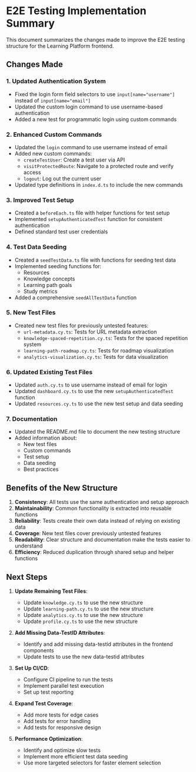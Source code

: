 # E2E Testing Implementation Summary

This document summarizes the changes made to improve the E2E testing structure for the Learning Platform frontend.

## Changes Made

### 1. Updated Authentication System

- Fixed the login form field selectors to use `input[name="username"]` instead of `input[name="email"]`
- Updated the custom login command to use username-based authentication
- Added a new test for programmatic login using custom commands

### 2. Enhanced Custom Commands

- Updated the `login` command to use username instead of email
- Added new custom commands:
  - `createTestUser`: Create a test user via API
  - `visitProtectedRoute`: Navigate to a protected route and verify access
  - `logout`: Log out the current user
- Updated type definitions in `index.d.ts` to include the new commands

### 3. Improved Test Setup

- Created a `beforeEach.ts` file with helper functions for test setup
- Implemented `setupAuthenticatedTest` function for consistent authentication
- Defined standard test user credentials

### 4. Test Data Seeding

- Created a `seedTestData.ts` file with functions for seeding test data
- Implemented seeding functions for:
  - Resources
  - Knowledge concepts
  - Learning path goals
  - Study metrics
- Added a comprehensive `seedAllTestData` function

### 5. New Test Files

- Created new test files for previously untested features:
  - `url-metadata.cy.ts`: Tests for URL metadata extraction
  - `knowledge-spaced-repetition.cy.ts`: Tests for the spaced repetition system
  - `learning-path-roadmap.cy.ts`: Tests for roadmap visualization
  - `analytics-visualization.cy.ts`: Tests for data visualization

### 6. Updated Existing Test Files

- Updated `auth.cy.ts` to use username instead of email for login
- Updated `dashboard.cy.ts` to use the new `setupAuthenticatedTest` function
- Updated `resources.cy.ts` to use the new test setup and data seeding

### 7. Documentation

- Updated the README.md file to document the new testing structure
- Added information about:
  - New test files
  - Custom commands
  - Test setup
  - Data seeding
  - Best practices

## Benefits of the New Structure

1. **Consistency**: All tests use the same authentication and setup approach
2. **Maintainability**: Common functionality is extracted into reusable functions
3. **Reliability**: Tests create their own data instead of relying on existing data
4. **Coverage**: New test files cover previously untested features
5. **Readability**: Clear structure and documentation make the tests easier to understand
6. **Efficiency**: Reduced duplication through shared setup and helper functions

## Next Steps

1. **Update Remaining Test Files**:
   - Update `knowledge.cy.ts` to use the new structure
   - Update `learning-path.cy.ts` to use the new structure
   - Update `analytics.cy.ts` to use the new structure
   - Update `profile.cy.ts` to use the new structure

2. **Add Missing Data-TestID Attributes**:
   - Identify and add missing data-testid attributes in the frontend components
   - Update tests to use the new data-testid attributes

3. **Set Up CI/CD**:
   - Configure CI pipeline to run the tests
   - Implement parallel test execution
   - Set up test reporting

4. **Expand Test Coverage**:
   - Add more tests for edge cases
   - Add tests for error handling
   - Add tests for responsive design

5. **Performance Optimization**:
   - Identify and optimize slow tests
   - Implement more efficient test data seeding
   - Use more targeted selectors for faster element selection